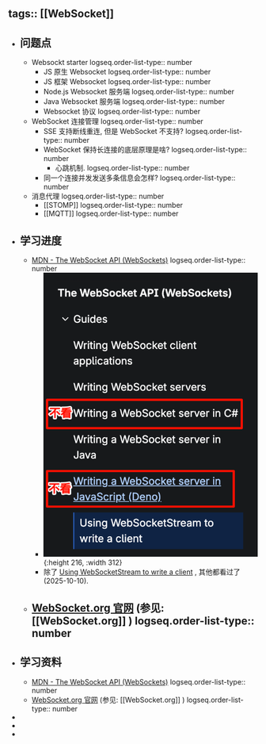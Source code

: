tags:: [[WebSocket]]
---

- ## 问题点
	- Websockt starter
	  logseq.order-list-type:: number
		- JS 原生 Websocket 
		  logseq.order-list-type:: number
		- JS 框架 Websocket
		  logseq.order-list-type:: number
		- Node.js Websocket 服务端
		  logseq.order-list-type:: number
		- Java Websocket 服务端
		  logseq.order-list-type:: number
		- Websocket 协议
		  logseq.order-list-type:: number
	- WebSocket 连接管理
	  logseq.order-list-type:: number
		- SSE 支持断线重连, 但是 WebSocket 不支持?
		  logseq.order-list-type:: number
		- WebSocket 保持长连接的底层原理是啥?
		  logseq.order-list-type:: number
			- 心跳机制.
			  logseq.order-list-type:: number
		- 同一个连接并发发送多条信息会怎样?
		  logseq.order-list-type:: number
	- 消息代理
	  logseq.order-list-type:: number
		- [[STOMP]]
		  logseq.order-list-type:: number
		- [[MQTT]]
		  logseq.order-list-type:: number
- ## 学习进度
	- [MDN - The WebSocket API (WebSockets)](https://developer.mozilla.org/en-US/docs/Web/API/WebSockets_API)
	  logseq.order-list-type:: number
		- ![image.png](../assets/image_1760111048912_0.png){:height 216, :width 312}
		- 除了 [Using WebSocketStream to write a client](https://developer.mozilla.org/en-US/docs/Web/API/WebSockets_API/Using_WebSocketStream) , 其他都看过了 (2025-10-10).
	- [WebSocket.org 官网](https://websocket.org/) (参见: [[WebSocket.org]] )
	  logseq.order-list-type:: number
		-
- ## 学习资料
	- [MDN - The WebSocket API (WebSockets)](https://developer.mozilla.org/en-US/docs/Web/API/WebSockets_API)
	  logseq.order-list-type:: number
	- [WebSocket.org 官网](https://websocket.org/) (参见: [[WebSocket.org]] )
	  logseq.order-list-type:: number
-
-
-